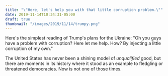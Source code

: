 ```yaml
---
title: "\"Here, let's help you with that little corruption problem.\""
date: 2019-11-14T10:34:31-05:00
draft: true
thumbnail: "/images/2019/11/14/trumpy.png"
---
```


Here's the simplest reading of Trump's plans for the Ukraine: "Oh you guys have a problem with corruption? Here let me help. How? By injecting a little corruption of my own."

The United States has never been a shining model of _unqualified_ good, but there are moments in its history where it stood as an example to fledgling or threatened democracies. Now is not one of those times. 
